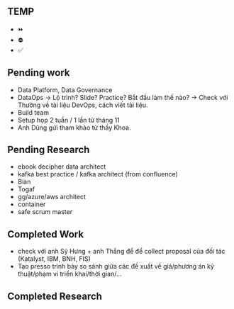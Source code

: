## TEMP
- ⏩
- ⛔️
- ✅

## Pending work
- Data Platform, Data Governance
- DataOps -> Lộ trình? Slide? Practice? Bắt đầu làm thế nào? -> Check với Thưởng về tài liệu DevOps, cách viết tài liệu.
- Build team
- Setup họp 2 tuần / 1 lần từ tháng 11
- Anh Dũng gửi tham khảo từ thầy Khoa.

## Pending Research
- ebook decipher data architect
- kafka best practice / kafka architect (from confluence)
- Bian
- Togaf
- gg/azure/aws architect
- container
- safe scrum master

## Completed Work
- check với anh Sỹ Hưng + anh Thắng để để collect proposal của đối tác (Katalyst, IBM, BNH, FIS)
- Tạo presso trình bày so sánh giữa các đề xuất về giá/phương án kỹ thuật/phạm vi triển khai/thời gian/...

## Completed Research